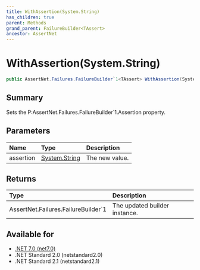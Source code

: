 ```yaml
---
title: WithAssertion(System.String)
has_children: true
parent: Methods
grand_parent: FailureBuilder<TAssert>
ancestor: AssertNet
---
```

# WithAssertion(System.String)

```csharp
public AssertNet.Failures.FailureBuilder`1<TAssert> WithAssertion(System.String assertion);
```

## Summary
Sets the P:AssertNet.Failures.FailureBuilder`1.Assertion property.

## Parameters
| Name      | Type                                                                        | Description    |
|:----------|:----------------------------------------------------------------------------|:---------------|
| assertion | [System.String](https://learn.microsoft.com/en-us/dotnet/api/system.string) | The new value. |


## Returns
| Type                                         | Description                   |
|:---------------------------------------------|:------------------------------|
| AssertNet.Failures.FailureBuilder`1<TAssert> | The updated builder instance. |

## Available for
- [.NET 7.0 (net7.0)](https://versionsof.net/core/7.0/)
- .NET Standard 2.0 (netstandard2.0)
- .NET Standard 2.1 (netstandard2.1)
